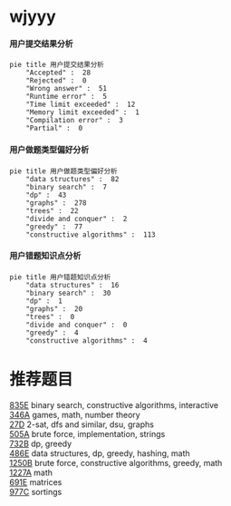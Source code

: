 # wjyyy

<!-- tabs:start -->



#### **用户提交结果分析**

```mermaid
pie title 用户提交结果分析
    "Accepted" :  28
    "Rejected" :  0
    "Wrong answer" :  51
    "Runtime error" :  5
    "Time limit exceeded" :  12
    "Memory limit exceeded" :  1
    "Compilation error" :  3
    "Partial" :  0
```

#### **用户做题类型偏好分析**

```mermaid
pie title 用户做题类型偏好分析
    "data structures" :  82
    "binary search" :  7
    "dp" :  43
    "graphs" :  278
    "trees" :  22
    "divide and conquer" :  2
    "greedy" :  77
    "constructive algorithms" :  113
```
#### **用户错题知识点分析**

```mermaid
pie title 用户错题知识点分析
    "data structures" :  16
    "binary search" :  30
    "dp" :  1
    "graphs" :  20
    "trees" :  0
    "divide and conquer" :  0
    "greedy" :  4
    "constructive algorithms" :  4
```



<!-- tabs:end -->
# 推荐题目
[835E](https://codeforces.com/contest/835/problem/E)		binary search,
                        constructive algorithms,
                        interactive		  
[346A](https://codeforces.com/contest/346/problem/A)		games,
                        math,
                        number theory		  
[27D](https://codeforces.com/contest/27/problem/D)		2-sat,
                        dfs and similar,
                        dsu,
                        graphs		  
[505A](https://codeforces.com/contest/505/problem/A)		brute force,
                        implementation,
                        strings		  
[732B](https://codeforces.com/contest/732/problem/B)		dp,
                        greedy		  
[486E](https://codeforces.com/contest/486/problem/E)		data structures,
                        dp,
                        greedy,
                        hashing,
                        math		  
[1250B](https://codeforces.com/contest/1250/problem/B)		brute force,
                        constructive algorithms,
                        greedy,
                        math		  
[1227A](https://codeforces.com/contest/1227/problem/A)		math		  
[691E](https://codeforces.com/contest/691/problem/E)		matrices		  
[977C](https://codeforces.com/contest/977/problem/C)		sortings		  

